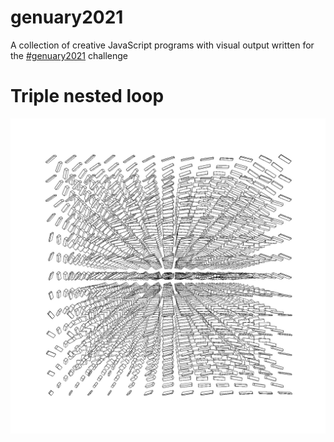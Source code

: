 # genuary2021
A collection of creative JavaScript programs with visual output written for the [#genuary2021](https://genuary2021.github.io/) challenge

# Triple nested loop
[![img](images/gen1.jpg)](genuary-1)

